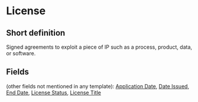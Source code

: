 # License
## Short definition
Signed agreements to exploit a piece of IP such as a process, product, data, or software.
## Fields
(other fields not mentioned in any template):
[Application Date](../Object-Fields/License/Application%20Date.md),
[Date Issued](../Object-Fields/License/Date%20Issued.md),
[End Date](../Object-Fields/License/End%20Date.md),
[License Status](../Object-Fields/License/License%20Status.md),
[License Title](../Object-Fields/License/License%20Title.md)
